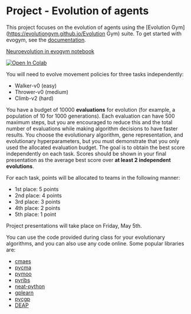 # Project - Evolution of agents

This project focuses on the evolution of agents using the [Evolution Gym](https://evolutiongym.github.io/Evolution Gym) suite. To get started
with evogym, see the [documentation](https://evolutiongym.github.io/).

[Neuroevolution in evogym notebook](https://github.com/d9w/evolution/project/evogym.ipynb)

[![Open In Colab](https://colab.research.google.com/assets/colab-badge.svg)](https://colab.research.google.com/github/d9w/evolution/blob/master/project/evogym.ipynb)

You will need to evolve movement policies for three tasks independently:

+ Walker-v0 (easy)
+ Thrower-v0 (medium)
+ Climb-v2 (hard) 

You have a budget of 10000 **evaluations** for evolution (for example, a
population of 10 for 1000 generations).  Each evaluation can have 500 maximum
steps, but you are encouraged to reduce this and the total number of
evaluations while making algorithm decisions to have faster results.  You
choose the evolutionary algorithm, gene representation, and evolutionary
hyperparameters, but you must demonstrate that you only used the allocated
evaluation budget. The goal is to obtain the best score independently on each
task. Scores should be shown in your final presentation as the average best
score over **at least 2 independent evolutions**.

For each task, points will be allocated to teams in the following
manner:

+ 1st place: 5 points
+ 2nd place: 4 points
+ 3rd place: 3 points
+ 4th place: 2 points
+ 5th place: 1 point

Project presentations will take place on Friday, May 5th.

You can use the code provided during class for your evolutionary algorithms, and you can also use any code online. Some popular libraries are:

+ [cmaes](https://github.com/CyberAgentAILab/cmaes)
+ [pycma](https://github.com/CMA-ES/pycma)
+ [pymoo](https://pymoo.org/)
+ [pyribs](https://pyribs.org/)
+ [neat-python](https://github.com/CodeReclaimers/neat-python)
+ [gplearn](https://github.com/trevorstephens/gplearn)
+ [pycgp](https://github.com/scussatb/pyCGP)
+ [DEAP](https://github.com/DEAP/deap)
